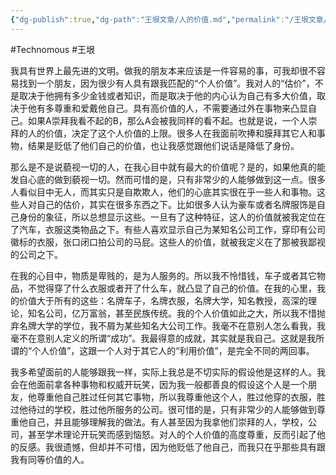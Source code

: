 ```yaml
---
{"dg-publish":true,"dg-path":"王垠文章/人的价值.md","permalink":"/王垠文章/人的价值/","created":"2023-12-12T14:46:42.058+08:00","updated":"2023-12-12T14:47:07.997+08:00"}
---
```


#Technomous #王垠 

我具有世界上最先进的文明。做我的朋友本来应该是一件容易的事，可我却很不容易找到一个朋友，因为很少有人具有跟我匹配的“个人价值”。我对人的“估价”，不是取决于他拥有多少金钱或者知识，而是取决于他的内心认为自己有多大价值，取决于他有多尊重和爱戴他自己。具有高价值的人，不需要通过外在事物来凸显自己。如果A崇拜我看不起的B，那么A会被我同样的看不起。也就是说，一个人崇拜的人的价值，决定了这个人价值的上限。很多人在我面前吹捧和膜拜其它人和事物，结果是贬低了他们自己的价值，也让我感觉跟他们说话是降低了身份。

那么是不是说藐视一切的人，在我心目中就有最大的价值呢？是的，如果他真的能发自心底的做到藐视一切。然而可惜的是，只有非常少的人能够做到这一点。很多人看似目中无人，而其实只是自欺欺人，他们的心底其实很在乎一些人和事物。这些人对自己的估价，其实在很多东西之下。比如很多人认为豪车或者名牌服饰是自己身份的象征，所以总想显示这些。一旦有了这种特征，这人的价值就被我定位在了汽车，衣服这类物品之下。有些人喜欢显示自己为某知名公司工作，穿印有公司徽标的衣服，张口闭口拍公司的马屁。这些人的价值，就被我定义在了那被我鄙视的公司之下。

在我的心目中，物质是卑贱的，是为人服务的。所以我不怜惜钱，车子或者其它物品，不觉得穿了什么衣服或者开了什么车，就凸显了自己的价值。在我的心里，我的价值大于所有的这些：名牌车子，名牌衣服，名牌大学，知名教授，高深的理论，知名公司，亿万富翁，甚至民族传统。我的个人价值如此之大，所以我不惜抛弃名牌大学的学位，我不屑为某些知名大公司工作。我毫不在意别人怎么看我，我毫不在意别人定义的所谓“成功”。我最得意的成就，其实就是我自己。这就是我所谓的“个人价值”，这跟一个人对于其它人的“利用价值”，是完全不同的两回事。

我多希望面前的人能够跟我一样，实际上我总是不切实际的假设他是这样的人。我会在他面前拿各种事物和权威开玩笑，因为我一般都善良的假设这个人是一个朋友，他尊重他自己胜过任何其它事物，所以我尊重他这个人，胜过他穿的衣服，胜过他待过的学校，胜过他所服务的公司。很可惜的是，只有非常少的人能够做到尊重他自己，并且能够理解我的做法。有人甚至因为我拿他们崇拜的人，学校，公司，甚至学术理论开玩笑而感到恼怒。对人的个人价值的高度尊重，反而引起了他的反感。我很遗憾，但却并不可惜，因为他贬低了他自己，而我只在乎那些具有跟我有同等价值的人。

